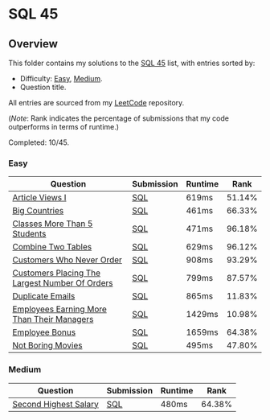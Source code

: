 # SQL 45

## Overview
This folder contains my solutions to the [SQL 45](https://leetcode.com/problem-list/o2qifkts/) list,
with entries sorted by:
- Difficulty: [Easy](#easy), [Medium](#medium).
- Question title.

All entries are sourced from my [LeetCode](https://github.com/shumarb/leetcode) repository.

(*Note*: Rank indicates the percentage of submissions that my code outperforms in terms of runtime.)

Completed: 10/45.

### Easy
| Question                                                                                                                                   | Submission                                                                                                              | Runtime | Rank   |
|--------------------------------------------------------------------------------------------------------------------------------------------|-------------------------------------------------------------------------------------------------------------------------|---------|--------|
| [Article Views I](https://leetcode.com/problems/article-views-i/description/)                                                              | [SQL](https://github.com/shumarb/leetcode/blob/main/submissions/sql/article_views_one.sql)                              | 619ms   | 51.14% |
| [Big Countries](https://leetcode.com/problems/big-countries/)                                                                              | [SQL](https://github.com/shumarb/leetcode/blob/main/submissions/sql/big_countries.sql)                                  | 461ms   | 66.33% |
| [Classes More Than 5 Students](https://leetcode.com/problems/classes-more-than-5-students/description/)                                    | [SQL](https://github.com/shumarb/leetcode/blob/main/submissions/sql/classes_more_than_5_students.sql)                   | 471ms   | 96.18% |
| [Combine Two Tables](https://leetcode.com/problems/combine-two-tables/description/)                                                        | [SQL](https://github.com/shumarb/leetcode/blob/main/submissions/sql/combine_two_tables.sql)                             | 629ms   | 96.12% |
| [Customers Who Never Order](https://leetcode.com/problems/customers-who-never-order/)                                                      | [SQL](https://github.com/shumarb/leetcode/blob/main/submissions/sql/customers_who_never_order.sql)                      | 908ms   | 93.29% |
| [Customers Placing The Largest Number Of Orders](https://leetcode.com/problems/customer-placing-the-largest-number-of-orders/description/) | [SQL](https://github.com/shumarb/leetcode/blob/main/submissions/sql/customers_placing_the_largest_number_of_orders.sql) | 799ms   | 87.57% |
| [Duplicate Emails](https://leetcode.com/problems/duplicate-emails/description/)                                                            | [SQL](https://github.com/shumarb/leetcode/blob/main/submissions/sql/duplicate_emails.sql)                               | 865ms   | 11.83% |
| [Employees Earning More Than Their Managers](https://leetcode.com/problems/employees-earning-more-than-their-managers/description/)        | [SQL](https://github.com/shumarb/leetcode/blob/main/submissions/sql/employees_earning_more_than_their_managers.sql)     | 1429ms  | 10.98% |
| [Employee Bonus](https://leetcode.com/problems/employee-bonus/description/)                                                                | [SQL](https://github.com/shumarb/leetcode/blob/main/submissions/sql/employee_bonus.sql)                                 | 1659ms  | 64.38% |
| [Not Boring Movies](https://leetcode.com/problems/not-boring-movies/description/)                                                          | [SQL](https://github.com/shumarb/leetcode/blob/main/submissions/sql/not_boring_movies.sql)                              | 495ms   | 47.80% |

### Medium
| Question                                                                      | Submission                                                                                     | Runtime | Rank   |
|-------------------------------------------------------------------------------|------------------------------------------------------------------------------------------------|---------|--------|
| [Second Highest Salary](https://leetcode.com/problems/second-highest-salary/) | [SQL](https://github.com/shumarb/leetcode/blob/main/submissions/sql/second_highest_salary.sql) | 480ms   | 64.38% |
